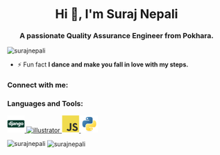 <h1 align="center">Hi 👋, I'm Suraj Nepali</h1>
<h3 align="center">A passionate Quality Assurance Engineer from Pokhara.</h3>

<p align="left"> <img src="https://komarev.com/ghpvc/?username=surajnepali&label=Profile%20views&color=0e75b6&style=flat" alt="surajnepali" /> </p>

- ⚡ Fun fact **I dance and make you fall in love with my steps.**

<h3 align="left">Connect with me:</h3>
<p align="left">
</p>

<h3 align="left">Languages and Tools:</h3>
<p align="left"> <a href="https://www.djangoproject.com/" target="_blank" rel="noreferrer"> <img src="https://raw.githubusercontent.com/devicons/devicon/master/icons/django/django-original.svg" alt="django" width="40" height="40"/> </a> <a href="https://www.adobe.com/in/products/illustrator.html" target="_blank" rel="noreferrer"> <img src="https://www.vectorlogo.zone/logos/adobe_illustrator/adobe_illustrator-icon.svg" alt="illustrator" width="40" height="40"/> </a> <a href="https://developer.mozilla.org/en-US/docs/Web/JavaScript" target="_blank" rel="noreferrer"> <img src="https://raw.githubusercontent.com/devicons/devicon/master/icons/javascript/javascript-original.svg" alt="javascript" width="40" height="40"/> </a> <a href="https://www.python.org" target="_blank" rel="noreferrer"> <img src="https://raw.githubusercontent.com/devicons/devicon/master/icons/python/python-original.svg" alt="python" width="40" height="40"/> </a> </p>

<p><img align="left" src="https://github-readme-stats.vercel.app/api/top-langs?username=surajnepali&show_icons=true&locale=en&layout=compact" alt="surajnepali" /></p>

<p>&nbsp;<img align="center" src="https://github-readme-stats.vercel.app/api?username=surajnepali&show_icons=true&locale=en" alt="surajnepali" /></p>

